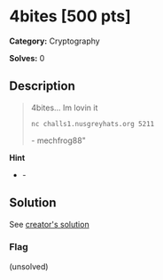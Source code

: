 # 4bites [500 pts]

**Category:** Cryptography

**Solves:** 0

## Description
> 4bites... Im lovin it
> 
> `nc challs1.nusgreyhats.org 5211`
> 
> \- mechfrog88"

**Hint**
* \-

## Solution

See [creator's solution](https://github.com/NUSGreyhats/welcome-ctf-2021/blob/main/Challenges/Cryptography/4bites/sol.py)

### Flag
(unsolved)
